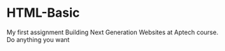 # HTML-Basic
My first assignment Building Next Generation Websites at Aptech course.
Do anything you want
